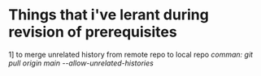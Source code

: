 # Things that i've lerant during revision of prerequisites
1] to merge unrelated history from remote repo to local repo
*comman: git pull origin main --allow-unrelated-histories*
